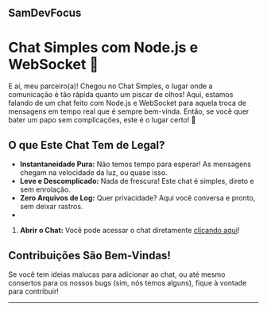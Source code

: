 SamDevFocus
---

# Chat Simples com Node.js e WebSocket 💬

E aí, meu parceiro(a)! Chegou no Chat Simples, o lugar onde a comunicação é tão rápida quanto um piscar de olhos! Aqui, estamos falando de um chat feito com Node.js e WebSocket para aquela troca de mensagens em tempo real que é sempre bem-vinda. Então, se você quer bater um papo sem complicações, este é o lugar certo! 🎉

## O que Este Chat Tem de Legal?

- **Instantaneidade Pura:** Não temos tempo para esperar! As mensagens chegam na velocidade da luz, ou quase isso.
- **Leve e Descomplicado:** Nada de frescura! Este chat é simples, direto e sem enrolação.
- **Zero Arquivos de Log:** Quer privacidade? Aqui você conversa e pronto, sem deixar rastros.
- 
1. **Abrir o Chat:**
   Você pode acessar o chat diretamente [clicando aqui](https://chat-frontend-50dp.onrender.com)!

## Contribuições São Bem-Vindas!

Se você tem ideias malucas para adicionar ao chat, ou até mesmo consertos para os nossos bugs (sim, nós temos alguns), fique à vontade para contribuir!

---

